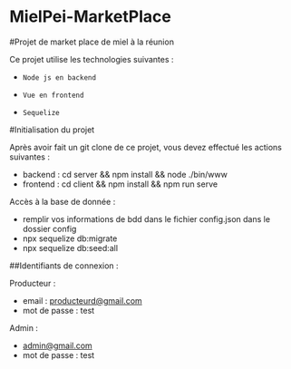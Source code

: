 # MielPei-MarketPlace

#Projet de market place de miel à la réunion

Ce projet utilise les technologies suivantes : 
*     Node js en backend
*     Vue en frontend
*     Sequelize 

#Initialisation du projet 

Après avoir fait un git clone de ce projet, vous devez effectué les actions suivantes :

*    backend : cd server && npm install && node ./bin/www
*    frontend : cd client && npm install && npm run serve

Accès à la base de donnée :

- remplir vos informations de bdd dans le fichier config.json dans le dossier config
- npx sequelize db:migrate
- npx sequelize db:seed:all

##Identifiants de connexion :

Producteur : 
*  email : producteurd@gmail.com
*  mot de passe : test

Admin : 
* admin@gmail.com
*  mot de passe : test
